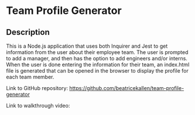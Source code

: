 # Team Profile Generator

## Description

This is a Node.js application that uses both Inquirer and Jest to get information from the user about their employee team. The user is prompted to add a manager, and then has the option to add engineers and/or interns. When the user is done entering the information for their team, an index.html file is generated that can be opened in the browser to display the profile for each team member.

Link to GitHub repository: https://github.com/beatricekallen/team-profile-generator

Link to walkthrough video:
